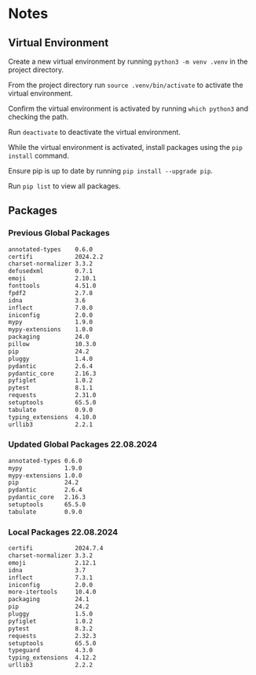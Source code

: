 # Notes

## Virtual Environment

Create a new virtual environment by running `python3 -m venv .venv` in the project directory.

From the project directory run `source .venv/bin/activate` to activate the virtual environment.

Confirm the virtual environment is activated by running `which python3` and checking the path.

Run `deactivate` to deactivate the virtual environment.

While the virtual environment is activated, install packages using the `pip install` command.

Ensure pip is up to date by running `pip install --upgrade pip`.

Run `pip list` to view all packages.

## Packages

### Previous Global Packages

```txt
annotated-types    0.6.0
certifi            2024.2.2
charset-normalizer 3.3.2
defusedxml         0.7.1
emoji              2.10.1
fonttools          4.51.0
fpdf2              2.7.8
idna               3.6
inflect            7.0.0
iniconfig          2.0.0
mypy               1.9.0
mypy-extensions    1.0.0
packaging          24.0
pillow             10.3.0
pip                24.2
pluggy             1.4.0
pydantic           2.6.4
pydantic_core      2.16.3
pyfiglet           1.0.2
pytest             8.1.1
requests           2.31.0
setuptools         65.5.0
tabulate           0.9.0
typing_extensions  4.10.0
urllib3            2.2.1
```

### Updated Global Packages 22.08.2024

```txt
annotated-types 0.6.0
mypy            1.9.0
mypy-extensions 1.0.0
pip             24.2
pydantic        2.6.4
pydantic_core   2.16.3
setuptools      65.5.0
tabulate        0.9.0
```

### Local Packages 22.08.2024

```txt
certifi            2024.7.4
charset-normalizer 3.3.2
emoji              2.12.1
idna               3.7
inflect            7.3.1
iniconfig          2.0.0
more-itertools     10.4.0
packaging          24.1
pip                24.2
pluggy             1.5.0
pyfiglet           1.0.2
pytest             8.3.2
requests           2.32.3
setuptools         65.5.0
typeguard          4.3.0
typing_extensions  4.12.2
urllib3            2.2.2
```
